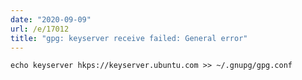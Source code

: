 ```yaml
---
date: "2020-09-09"
url: /e/17012
title: "gpg: keyserver receive failed: General error"
---
```


	echo keyserver hkps://keyserver.ubuntu.com >> ~/.gnupg/gpg.conf
